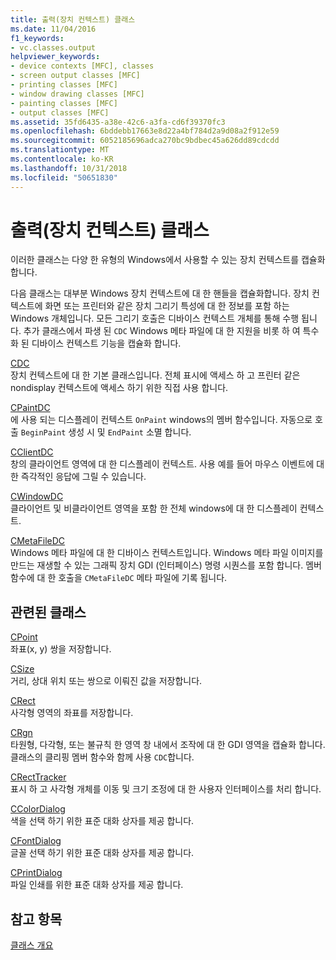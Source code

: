 ```yaml
---
title: 출력(장치 컨텍스트) 클래스
ms.date: 11/04/2016
f1_keywords:
- vc.classes.output
helpviewer_keywords:
- device contexts [MFC], classes
- screen output classes [MFC]
- printing classes [MFC]
- window drawing classes [MFC]
- painting classes [MFC]
- output classes [MFC]
ms.assetid: 35fd6435-a38e-42c6-a3fa-cd6f39370fc3
ms.openlocfilehash: 6bddebb17663e8d22a4bf784d2a9d08a2f912e59
ms.sourcegitcommit: 6052185696adca270bc9bdbec45a626dd89cdcdd
ms.translationtype: MT
ms.contentlocale: ko-KR
ms.lasthandoff: 10/31/2018
ms.locfileid: "50651830"
---
```

# <a name="output-device-context-classes"></a>출력(장치 컨텍스트) 클래스

이러한 클래스는 다양 한 유형의 Windows에서 사용할 수 있는 장치 컨텍스트를 캡슐화합니다.

다음 클래스는 대부분 Windows 장치 컨텍스트에 대 한 핸들을 캡슐화합니다. 장치 컨텍스트에 화면 또는 프린터와 같은 장치 그리기 특성에 대 한 정보를 포함 하는 Windows 개체입니다. 모든 그리기 호출은 디바이스 컨텍스트 개체를 통해 수행 됩니다. 추가 클래스에서 파생 된 `CDC` Windows 메타 파일에 대 한 지원을 비롯 하 여 특수화 된 디바이스 컨텍스트 기능을 캡슐화 합니다.

[CDC](../mfc/reference/cdc-class.md)<br/>
장치 컨텍스트에 대 한 기본 클래스입니다. 전체 표시에 액세스 하 고 프린터 같은 nondisplay 컨텍스트에 액세스 하기 위한 직접 사용 합니다.

[CPaintDC](../mfc/reference/cpaintdc-class.md)<br/>
에 사용 되는 디스플레이 컨텍스트 `OnPaint` windows의 멤버 함수입니다. 자동으로 호출 `BeginPaint` 생성 시 및 `EndPaint` 소멸 합니다.

[CClientDC](../mfc/reference/cclientdc-class.md)<br/>
창의 클라이언트 영역에 대 한 디스플레이 컨텍스트. 사용 예를 들어 마우스 이벤트에 대 한 즉각적인 응답에 그릴 수 있습니다.

[CWindowDC](../mfc/reference/cwindowdc-class.md)<br/>
클라이언트 및 비클라이언트 영역을 포함 한 전체 windows에 대 한 디스플레이 컨텍스트.

[CMetaFileDC](../mfc/reference/cmetafiledc-class.md)<br/>
Windows 메타 파일에 대 한 디바이스 컨텍스트입니다. Windows 메타 파일 이미지를 만드는 재생할 수 있는 그래픽 장치 GDI (인터페이스) 명령 시퀀스를 포함 합니다. 멤버 함수에 대 한 호출을 `CMetaFileDC` 메타 파일에 기록 됩니다.

## <a name="related-classes"></a>관련된 클래스

[CPoint](../atl-mfc-shared/reference/cpoint-class.md)<br/>
좌표(x, y) 쌍을 저장합니다.

[CSize](../atl-mfc-shared/reference/csize-class.md)<br/>
거리, 상대 위치 또는 쌍으로 이뤄진 값을 저장합니다.

[CRect](../atl-mfc-shared/reference/crect-class.md)<br/>
사각형 영역의 좌표를 저장합니다.

[CRgn](../mfc/reference/crgn-class.md)<br/>
타원형, 다각형, 또는 불규칙 한 영역 창 내에서 조작에 대 한 GDI 영역을 캡슐화 합니다. 클래스의 클리핑 멤버 함수와 함께 사용 `CDC`합니다.

[CRectTracker](../mfc/reference/crecttracker-class.md)<br/>
표시 하 고 사각형 개체를 이동 및 크기 조정에 대 한 사용자 인터페이스를 처리 합니다.

[CColorDialog](../mfc/reference/ccolordialog-class.md)<br/>
색을 선택 하기 위한 표준 대화 상자를 제공 합니다.

[CFontDialog](../mfc/reference/cfontdialog-class.md)<br/>
글꼴 선택 하기 위한 표준 대화 상자를 제공 합니다.

[CPrintDialog](../mfc/reference/cprintdialog-class.md)<br/>
파일 인쇄를 위한 표준 대화 상자를 제공 합니다.

## <a name="see-also"></a>참고 항목

[클래스 개요](../mfc/class-library-overview.md)

